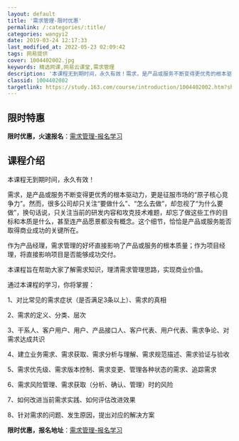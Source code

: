 ```yaml
---
layout: default
title: '需求管理-限时优惠'
permalink: /:categories/:title/
categories: wangyi2
date: 2019-03-24 12:17:33
last_modified_at: 2022-05-23 02:09:42
tags: 网易提供
cover: 1004402002.jpg
keywords: 精选网课,网易云课堂,需求管理
description: '本课程无到期时间，永久有效！需求，是产品或服务不断变得更优秀的根本驱动力，更是征服市场的“原子核心竞争力”。然而，很多公'
classid: 1004402002
targetlink: https://study.163.com/course/introduction/1004402002.htm?share=1&shareId=1025206652&utm_campaign=share&utm_medium=iphoneShare&utm_source=&utm_u=1025206652
---
```


## 限时特惠

**限时优惠，火速报名**：[需求管理-报名学习](https://study.163.com/course/introduction/1004402002.htm?share=1&shareId=1025206652&utm_campaign=share&utm_medium=iphoneShare&utm_source=&utm_u=1025206652)

## 课程介绍

本课程无到期时间，永久有效！



需求，是产品或服务不断变得更优秀的根本驱动力，更是征服市场的“原子核心竞争力”。然而，很多公司却只关注“要做什么”、“怎么去做”，却忽视了“为什么要做”，换句话说，只关注当前的研发内容和攻克技术难题，却忘了做这些工作的目标和本质是什么，甚至连产品愿景都没有概念。这个细节，恰恰是产品或服务能否取得商业成功的关键所在。



作为产品经理，需求管理的好坏直接影响了产品或服务的根本质量；作为项目经理，将直接影响项目是否能够成功交付。



本课程旨在帮助大家了解需求知识，理清需求管理思路，实现商业价值。



通过本课程的学习，你将掌握：

1、对比常见的需求症状（是否满足3条以上）、需求的真相

2、需求的定义、分类、层次

3、干系人、客户用户、用户、产品接口人、客户代表、用户代表、需求争论、对需求达成共识

4、建立业务需求、需求获取、需求分析与理解、需求规范描述、需求验证与验收

5、需求优先级、需求版本控制、需求变更、管理各种状态的需求、追踪需求

6、需求风险管理、需求获取（分析、确认、管理）时的风险

7、如何改进当前需求实践、如何评估改进效果

8、针对需求的问题、发生原因，提出对应的解决方案

**限时优惠，报名地址**：[需求管理-报名学习](https://study.163.com/course/introduction/1004402002.htm?share=1&shareId=1025206652&utm_campaign=share&utm_medium=iphoneShare&utm_source=&utm_u=1025206652)

